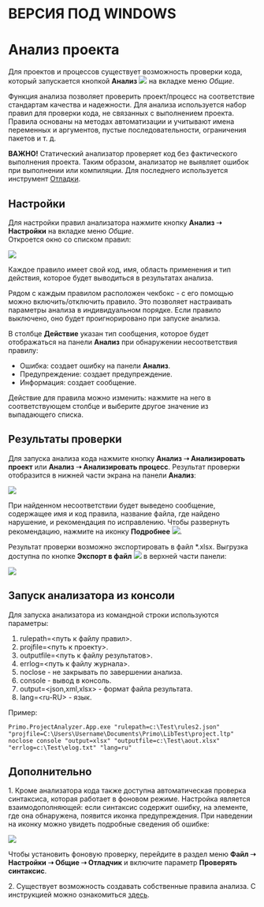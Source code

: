 # ВЕРСИЯ ПОД WINDOWS

# Анализ проекта

Для проектов и процессов существует возможность проверки кода, который запускается кнопкой **Анализ** ![](<../../.gitbook/assets/Кнопка Анализ.png>) на вкладке меню *Общие*.

Функция анализа позволяет проверить проект/процесс на соответствие стандартам качества и надежности. Для анализа используется набор правил для проверки кода, не связанных с выполнением проекта. Правила основаны на методах автоматизации и учитывают имена переменных и аргументов, пустые последовательности, ограничения пакетов и т. д.

**ВАЖНО!** Статический анализатор проверяет код без фактического выполнения проекта. Таким образом, анализатор не выявляет ошибок при выполнении или компиляции. Для последнего используется инструмент [Отладки](https://docs.primo-rpa.ru/primo-rpa/primo-studio/process/debug).

## Настройки

Для настройки правил анализатора нажмите кнопку **Анализ ➝ Настройки** на вкладке меню *Общие*.\
Откроется окно со списком правил:

![](<../../.gitbook/assets/Настройки анализатора.png>)

Каждое правило имеет свой код, имя, область применения и тип действия, которое будет выводиться в результатах анализа.

Рядом с каждым правилом расположен чекбокс - с его помощью можно включить/отключить правило. Это позволяет настраивать параметры анализа в индивидуальном порядке. Если правило выключено, оно будет проигнорировано при запуске анализа.

В столбце **Действие** указан тип сообщения, которое будет отображаться на панели **Анализ** при обнаружении несоответствия правилу:

* Ошибка: создает ошибку на панели **Анализ**.
* Предупреждение: создает предупреждение.
* Информация: создает сообщение.

Действие для правила можно изменить: нажмите на него в соответствующем столбце и выберите другое значение из выпадающего списка.

## Результаты проверки

Для запуска анализа кода нажмите кнопку **Анализ ➝ Анализировать проект** или **Анализ ➝ Анализировать процесс**.
Результат проверки отобразится в нижней части экрана на панели **Анализ**:

![](<../../.gitbook/assets/Панель Анализ.png>)

При найденном несоответствии будет выведено сообщение, содержащее имя и код правила, название файла, где найдено нарушение, и рекомендация по исправлению. Чтобы развернуть рекомендацию, нажмите на иконку **Подробнее** ![](<../../.gitbook/assets/Иконка Подробнее.png>).

Результат проверки возможно экспортировать в файл \*.xlsx. Выгрузка доступна по кнопке **Экспорт в файл** ![](<../../.gitbook/assets/Анализатор, экспорт.png>) в верхней части панели:

![](<../../.gitbook/assets/Анализатор, панель, кнопки.png>)


## Запуск анализатора из консоли

Для запуска анализатора из командной строки используются параметры:

1. rulepath=<путь к файлу правил>.
2. projfile=<путь к проекту>.
3. outputfile=<путь к файлу результатов>.
4. errlog=<путь к файлу журнала>.
5. noclose - не закрывать по завершении анализа.
6. console - вывод в консоль.
7. output=\<json,xml,xlsx\> - формат файла результата.
8. lang=\<ru-RU\> - язык.

Пример:

```
Primo.ProjectAnalyzer.App.exe "rulepath=c:\Test\rules2.json" "projfile=C:\Users\Username\Documents\Primo\LibTest\project.ltp" noclose console "output=xlsx" "outputfile=c:\Test\aout.xlsx" "errlog=c:\Test\elog.txt" "lang=ru"
```



## Дополнительно

1\. Кроме анализатора кода также доступна автоматическая проверка синтаксиса, которая работает в фоновом режиме. Настройка является взаимодополняющей: если синтаксис содержит ошибку, на элементе, где она обнаружена, появится иконка предупреждения. При наведении на иконку можно увидеть подробные сведения об ошибке:

![](<../../.gitbook/assets/Проверка синтаксиса.png>)

Чтобы установить фоновую проверку, перейдите в раздел меню **Файл ➝ Настройки ➝ Общие ➝ Отладчик** и включите параметр **Проверять синтаксис**.

2\. Существует возможность создавать собственные правила анализа. С инструкцией можно ознакомиться [здесь](https://docs.primo-rpa.ru/primo-rpa/developers/sdk/rules).
